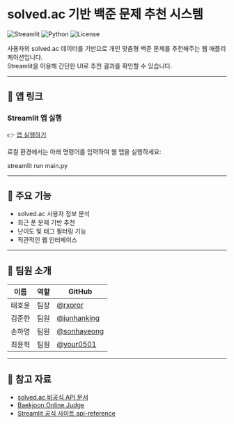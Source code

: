 # solved.ac 기반 백준 문제 추천 시스템

![Streamlit](https://img.shields.io/badge/streamlit-%23FF4B4B.svg?style=flat&logo=streamlit&logoColor=white)
![Python](https://img.shields.io/badge/python-3.9%2B-blue.svg)
![License](https://img.shields.io/github/license/rxoror/solvedac_based_recommender)

사용자의 solved.ac 데이터를 기반으로 개인 맞춤형 백준 문제를 추천해주는 웹 애플리케이션입니다.  
Streamlit을 이용해 간단한 UI로 추천 결과를 확인할 수 있습니다.

---

## 🔗 앱 링크

### Streamlit 앱 실행

👉 [앱 실행하기](https://boj-recommender.streamlit.app/)  

로컬 환경에서는 아래 명령어를 입력하여 웹 앱을 실행하세요:

streamlit run main.py

---

## 🚀 주요 기능

- solved.ac 사용자 정보 분석
- 최근 푼 문제 기반 추천
- 난이도 및 태그 필터링 기능
- 직관적인 웹 인터페이스

---

## 👥 팀원 소개

| 이름 | 역할 | GitHub |
|------|------|--------|
| 태호윤 | 팀장 | [@rxoror](https://github.com/rxoror) |
| 김준한 | 팀원 | [@junhanking](https://github.com/junhanking) |
| 손하영 | 팀원 | [@sonhayeong](https://github.com/sonhayeong) |
| 최윤혁 | 팀원 | [@your0501](https://github.com/your0501) |


---

## 📌 참고 자료

- [solved.ac 비공식 API 문서](https://solvedac.github.io/unofficial-documentation/)
- [Baekjoon Online Judge](https://www.acmicpc.net/)
- [Streamlit 공식 사이트 api-reference](https://docs.streamlit.io/develop/api-reference#layouts-and-containers)
